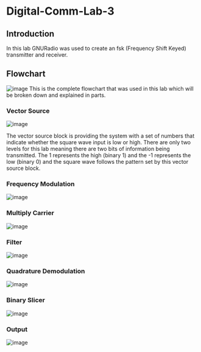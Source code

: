 # Digital-Comm-Lab-3
## Introduction
In this lab GNURadio was used to create an fsk (Frequency Shift Keyed) transmitter and receiver. 

## Flowchart
![image](https://github.com/blee0730/Digital-Comm-Lab-3/assets/130094173/e3905628-1758-4d7a-a432-f3716d50ad1f)
This is the complete flowchart that was used in this lab which will be broken down and explained in parts.

### Vector Source
![image](https://github.com/blee0730/Digital-Comm-Lab-3/assets/130094173/2b83ad2e-2c43-4ff7-8967-1aa2e46a2923)

The vector source block is providing the system with a set of numbers that indicate whether the square wave input is low or high. There are only two levels for this lab meaning there are two bits of information being transmitted. The 1 represents the high (binary 1) and the -1 represents the low (binary 0) and the square wave follows the pattern set by this vector source block.

### Frequency Modulation
![image](https://github.com/blee0730/Digital-Comm-Lab-3/assets/130094173/613faaef-511d-4193-8df5-f137d12b3f86)


### Multiply Carrier
![image](https://github.com/blee0730/Digital-Comm-Lab-3/assets/130094173/eb8420f0-2b68-473b-9aa9-816fc346831d)

### Filter
![image](https://github.com/blee0730/Digital-Comm-Lab-3/assets/130094173/f3cb1779-eac1-4a5b-8d7d-268c368a66ce)

### Quadrature Demodulation
![image](https://github.com/blee0730/Digital-Comm-Lab-3/assets/130094173/e6834d94-5d4a-4cb5-8ce8-18315aff40d1)

### Binary Slicer
![image](https://github.com/blee0730/Digital-Comm-Lab-3/assets/130094173/791b6f22-981b-47d7-9f52-ec08b6fa55c6)

### Output
![image](https://github.com/blee0730/Digital-Comm-Lab-3/assets/130094173/492e6eeb-a92e-4f64-89d2-d131a1fa6ad2)
